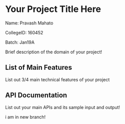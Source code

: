 # Your Project Title Here
Name: Pravash Mahato

CollegeID: 160452

Batch: Jan19A

Brief description of the domain of your project!

## List of Main Features
List out 3/4 main technical features of your project

## API Documentation
List out your main APIs and its sample input and output!

i am in new branch!

